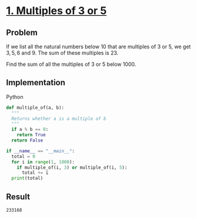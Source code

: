 # [1. Multiples of 3 or 5](https://projecteuler.net/problem=1)

## Problem

If we list all the natural numbers below $10$ that are multiples of $3$ or $5$, we get $3, 5, 6$ and $9$. The sum of these multiples is $23$.

Find the sum of all the multiples of $3$ or $5$ below $1000$.

## Implementation

Python

```python
def multiple_of(a, b):
  """
  Returns whether a is a multiple of b
  """
  if a % b == 0:
    return True
  return False

if __name__ == "__main__":
  total = 0
  for i in range(1, 1000):
    if multiple_of(i, 3) or multiple_of(i, 5):
      total += i
  print(total)
```

## Result

```
233168
```
